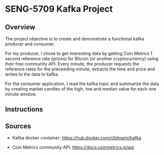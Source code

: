 # SENG-5709 Kafka Project

## Overview

The project objective is to create and demonstrate a functional kafka
producer and consumer.

For my producer, I chose to get interesting data by getting Coin
Metrics 1 second reference rate (prices) for Bitcoin (or another
cryptocurrency) using their free community API.  Every minute, the
producer requests the reference rates for the preceeding minute,
extracts the time and price and writes to the data to kafka.

For the consumer application, I read the kafka topic and summarize the
data by creating market candles of the high, low and median value for
each one minute window.

## Instructions

## Sources

- Kafka docker container: https://hub.docker.com/r/bitnami/kafka

- Coin Metrics community API: https://docs.coinmetrics.io/api
